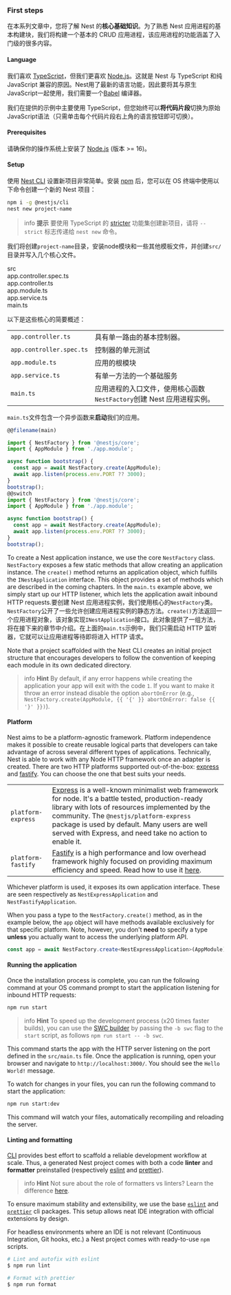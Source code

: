 ### First steps

在本系列文章中，您将了解 Nest 的**核心基础知识**。为了熟悉 Nest 应用进程的基本构建块，我们将构建一个基本的 CRUD 应用进程，该应用进程的功能涵盖了入门级的很多内容。

#### Language

我们喜欢 [TypeScript](https://www.typescriptlang.org/)，但我们更喜欢 [Node.js](https://nodejs.org/en/)。这就是 Nest 与 TypeScript 和纯 JavaScript 兼容的原因。Nest用了最新的语言功能，因此要将其与原生JavaScript一起使用，我们需要一个[Babel](https://babeljs.io/) 编译器。

我们在提供的示例中主要使用 TypeScript，但您始终可以**将代码片段**切换为原始JavaScript语法（只需单击每个代码片段右上角的语言按钮即可切换）。

#### Prerequisites

请确保你的操作系统上安装了 [Node.js](https://nodejs.org) (版本 >= 16)。

#### Setup

使用 [Nest CLI](/cli/overview) 设置新项目非常简单。安装 [npm](https://www.npmjs.com/) 后，您可以在 OS 终端中使用以下命令创建一个新的 Nest 项目：

```bash
npm i -g @nestjs/cli
nest new project-name
```

> info **提示** 要使用 TypeScript 的 [stricter](https://www.typescriptlang.org/tsconfig#strict) 功能集创建新项目，请将 `--strict` 标志传递给 `nest new` 命令。

我们将创建`project-name`目录，安装node模块和一些其他模板文件，并创建`src/`目录并写入几个核心文件。

<div class="file-tree">
  <div class="item">src</div>
  <div class="children">
    <div class="item">app.controller.spec.ts</div>
    <div class="item">app.controller.ts</div>
    <div class="item">app.module.ts</div>
    <div class="item">app.service.ts</div>
    <div class="item">main.ts</div>
  </div>
</div>

以下是这些核心的简要概述：

| | |
|-|-|
| `app.controller.ts`      | 具有单一路由的基本控制器。|
| `app.controller.spec.ts` | 控制器的单元测试|
| `app.module.ts`          | 应用的根模块|
| `app.service.ts`         | 有单一方法的一个基础服务|
| `main.ts`                | 应用进程的入口文件，使用核心函数`NestFactory`创建 Nest 应用进程实例。|

`main.ts`文件包含一个异步函数来**启动**我们的应用。

```typescript
@@filename(main)

import { NestFactory } from '@nestjs/core';
import { AppModule } from './app.module';

async function bootstrap() {
  const app = await NestFactory.create(AppModule);
  await app.listen(process.env.PORT ?? 3000);
}
bootstrap();
@@switch
import { NestFactory } from '@nestjs/core';
import { AppModule } from './app.module';

async function bootstrap() {
  const app = await NestFactory.create(AppModule);
  await app.listen(process.env.PORT ?? 3000);
}
bootstrap();
```

To create a Nest application instance, we use the core `NestFactory` class. `NestFactory` exposes a few static methods that allow creating an application instance. The `create()` method returns an application object, which fulfills the `INestApplication` interface. This object provides a set of methods which are described in the coming chapters. In the `main.ts` example above, we simply start up our HTTP listener, which lets the application await inbound HTTP requests.要创建 Nest 应用进程实例，我们使用核心的`NestFactory`类。`NestFactory`公开了一些允许创建应用进程实例的静态方法。`create()`方法返回一个应用进程对象，该对象实现`INestApplication`接口。此对象提供了一组方法，将在接下来的章节中介绍。在上面的`main.ts`示例中，我们只需启动 HTTP 监听器，它就可以让应用进程等待即将进入 HTTP 请求。

Note that a project scaffolded with the Nest CLI creates an initial project structure that encourages developers to follow the convention of keeping each module in its own dedicated directory.

> info **Hint** By default, if any error happens while creating the application your app will exit with the code `1`. If you want to make it throw an error instead disable the option `abortOnError` (e.g., `NestFactory.create(AppModule, {{ '{' }} abortOnError: false {{ '}' }})`).

<app-banner-courses></app-banner-courses>

#### Platform

Nest aims to be a platform-agnostic framework. Platform independence makes it possible to create reusable logical parts that developers can take advantage of across several different types of applications. Technically, Nest is able to work with any Node HTTP framework once an adapter is created. There are two HTTP platforms supported out-of-the-box: [express](https://expressjs.com/) and [fastify](https://www.fastify.io). You can choose the one that best suits your needs.

|                    |                                                                                                                                                                                                                                                                                                                                    |
| ------------------ | ---------------------------------------------------------------------------------------------------------------------------------------------------------------------------------------------------------------------------------------------------------------------------------------------------------------------------------- |
| `platform-express` | [Express](https://expressjs.com/) is a well-known minimalist web framework for node. It's a battle tested, production-ready library with lots of resources implemented by the community. The `@nestjs/platform-express` package is used by default. Many users are well served with Express, and need take no action to enable it. |
| `platform-fastify` | [Fastify](https://www.fastify.io/) is a high performance and low overhead framework highly focused on providing maximum efficiency and speed. Read how to use it [here](/techniques/performance).                                                                                                                                  |

Whichever platform is used, it exposes its own application interface. These are seen respectively as `NestExpressApplication` and `NestFastifyApplication`.

When you pass a type to the `NestFactory.create()` method, as in the example below, the `app` object will have methods available exclusively for that specific platform. Note, however, you don't **need** to specify a type **unless** you actually want to access the underlying platform API.

```typescript
const app = await NestFactory.create<NestExpressApplication>(AppModule);
```

#### Running the application

Once the installation process is complete, you can run the following command at your OS command prompt to start the application listening for inbound HTTP requests:

```bash
npm run start
```

> info **Hint** To speed up the development process (x20 times faster builds), you can use the [SWC builder](/recipes/swc) by passing the `-b swc` flag to the `start` script, as follows `npm run start -- -b swc`.

This command starts the app with the HTTP server listening on the port defined in the `src/main.ts` file. Once the application is running, open your browser and navigate to `http://localhost:3000/`. You should see the `Hello World!` message.

To watch for changes in your files, you can run the following command to start the application:

```bash
npm run start:dev
```

This command will watch your files, automatically recompiling and reloading the server.

#### Linting and formatting

[CLI](/cli/overview) provides best effort to scaffold a reliable development workflow at scale. Thus, a generated Nest project comes with both a code **linter** and **formatter** preinstalled (respectively [eslint](https://eslint.org/) and [prettier](https://prettier.io/)).

> info **Hint** Not sure about the role of formatters vs linters? Learn the difference [here](https://prettier.io/docs/en/comparison.html).

To ensure maximum stability and extensibility, we use the base [`eslint`](https://www.npmjs.com/package/eslint) and [`prettier`](https://www.npmjs.com/package/prettier) cli packages. This setup allows neat IDE integration with official extensions by design.

For headless environments where an IDE is not relevant (Continuous Integration, Git hooks, etc.) a Nest project comes with ready-to-use `npm` scripts.

```bash
# Lint and autofix with eslint
$ npm run lint

# Format with prettier
$ npm run format
```
